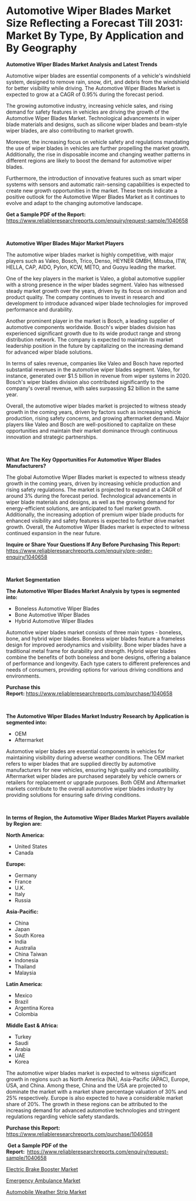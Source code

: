 <p><h1>Automotive Wiper Blades Market Size Reflecting a Forecast Till 2031: Market By Type, By Application and By Geography</h1></p><p><strong>Automotive Wiper Blades Market Analysis and Latest Trends</strong></p>
<p><p>Automotive wiper blades are essential components of a vehicle's windshield system, designed to remove rain, snow, dirt, and debris from the windshield for better visibility while driving. The Automotive Wiper Blades Market is expected to grow at a CAGR of 0.95% during the forecast period.</p><p>The growing automotive industry, increasing vehicle sales, and rising demand for safety features in vehicles are driving the growth of the Automotive Wiper Blades Market. Technological advancements in wiper blade materials and designs, such as silicone wiper blades and beam-style wiper blades, are also contributing to market growth.</p><p>Moreover, the increasing focus on vehicle safety and regulations mandating the use of wiper blades in vehicles are further propelling the market growth. Additionally, the rise in disposable income and changing weather patterns in different regions are likely to boost the demand for automotive wiper blades.</p><p>Furthermore, the introduction of innovative features such as smart wiper systems with sensors and automatic rain-sensing capabilities is expected to create new growth opportunities in the market. These trends indicate a positive outlook for the Automotive Wiper Blades Market as it continues to evolve and adapt to the changing automotive landscape.</p></p>
<p><strong>Get a Sample PDF of the Report:&nbsp;</strong> <a href="https://www.reliableresearchreports.com/enquiry/request-sample/1040658">https://www.reliableresearchreports.com/enquiry/request-sample/1040658</a></p>
<p>&nbsp;</p>
<p><strong>Automotive Wiper Blades Major Market Players</strong></p>
<p><p>The automotive wiper blades market is highly competitive, with major players such as Valeo, Bosch, Trico, Denso, HEYNER GMBH, Mitsuba, ITW, HELLA, CAP, AIDO, Pylon, KCW, METO, and Guoyu leading the market.</p><p>One of the key players in the market is Valeo, a global automotive supplier with a strong presence in the wiper blades segment. Valeo has witnessed steady market growth over the years, driven by its focus on innovation and product quality. The company continues to invest in research and development to introduce advanced wiper blade technologies for improved performance and durability.</p><p>Another prominent player in the market is Bosch, a leading supplier of automotive components worldwide. Bosch's wiper blades division has experienced significant growth due to its wide product range and strong distribution network. The company is expected to maintain its market leadership position in the future by capitalizing on the increasing demand for advanced wiper blade solutions.</p><p>In terms of sales revenue, companies like Valeo and Bosch have reported substantial revenues in the automotive wiper blades segment. Valeo, for instance, generated over $1.5 billion in revenue from wiper systems in 2020. Bosch's wiper blades division also contributed significantly to the company's overall revenue, with sales surpassing $2 billion in the same year.</p><p>Overall, the automotive wiper blades market is projected to witness steady growth in the coming years, driven by factors such as increasing vehicle production, rising safety concerns, and growing aftermarket demand. Major players like Valeo and Bosch are well-positioned to capitalize on these opportunities and maintain their market dominance through continuous innovation and strategic partnerships.</p></p>
<p>&nbsp;</p>
<p><strong>What Are The Key Opportunities For Automotive Wiper Blades Manufacturers?</strong></p>
<p><p>The global Automotive Wiper Blades market is expected to witness steady growth in the coming years, driven by increasing vehicle production and rising safety regulations. The market is projected to expand at a CAGR of around 3% during the forecast period. Technological advancements in wiper blade materials and designs, as well as the growing demand for energy-efficient solutions, are anticipated to fuel market growth. Additionally, the increasing adoption of premium wiper blade products for enhanced visibility and safety features is expected to further drive market growth. Overall, the Automotive Wiper Blades market is expected to witness continued expansion in the near future.</p></p>
<p><strong>Inquire or Share Your Questions If Any Before Purchasing This Report:</strong> <a href="https://www.reliableresearchreports.com/enquiry/pre-order-enquiry/1040658">https://www.reliableresearchreports.com/enquiry/pre-order-enquiry/1040658</a></p>
<p>&nbsp;</p>
<p><strong>Market Segmentation</strong></p>
<p><strong>The Automotive Wiper Blades Market Analysis by types is segmented into:</strong></p>
<p><ul><li>Boneless Automotive Wiper Blades</li><li>Bone Automotive Wiper Blades</li><li>Hybrid Automotive Wiper Blades</li></ul></p>
<p><p>Automotive wiper blades market consists of three main types - boneless, bone, and hybrid wiper blades. Boneless wiper blades feature a frameless design for improved aerodynamics and visibility. Bone wiper blades have a traditional metal frame for durability and strength. Hybrid wiper blades combine the benefits of both boneless and bone designs, offering a balance of performance and longevity. Each type caters to different preferences and needs of consumers, providing options for various driving conditions and environments.</p></p>
<p><strong>Purchase this Report:&nbsp;</strong><a href="https://www.reliableresearchreports.com/purchase/1040658">https://www.reliableresearchreports.com/purchase/1040658</a></p>
<p>&nbsp;</p>
<p><strong>The Automotive Wiper Blades Market Industry Research by Application is segmented into:</strong></p>
<p><ul><li>OEM</li><li>Aftermarket</li></ul></p>
<p><p>Automotive wiper blades are essential components in vehicles for maintaining visibility during adverse weather conditions. The OEM market refers to wiper blades that are supplied directly by automotive manufacturers for new vehicles, ensuring high quality and compatibility. Aftermarket wiper blades are purchased separately by vehicle owners or retailers for replacement or upgrade purposes. Both OEM and Aftermarket markets contribute to the overall automotive wiper blades industry by providing solutions for ensuring safe driving conditions.</p></p>
<p>&nbsp;</p>
<p><strong>In terms of Region, the Automotive Wiper Blades Market Players available by Region are:</strong></p>
<p>
    <p> <strong> North America: </strong>
        <ul>
            <li>United States</li>
            <li>Canada</li>
        </ul>
        </p> 
    <p> <strong> Europe: </strong>
        <ul>
            <li>Germany</li>
            <li>France</li>
            <li>U.K.</li>
            <li>Italy</li>
            <li>Russia</li>
        </ul>
        </p> 
    <p> <strong> Asia-Pacific: </strong>
        <ul>
            <li>China</li>
            <li>Japan</li>
            <li>South Korea</li>
            <li>India</li>
            <li>Australia</li>
            <li>China Taiwan</li>
            <li>Indonesia</li>
            <li>Thailand</li>
            <li>Malaysia</li>
        </ul>
        </p> 
    <p> <strong> Latin America: </strong>
        <ul>
            <li>Mexico</li>
            <li>Brazil</li>
            <li>Argentina Korea</li>
            <li>Colombia</li>
        </ul>
        </p> 
    <p> <strong> Middle East & Africa: </strong>
        <ul>
            <li>Turkey</li>
            <li>Saudi</li>
            <li>Arabia</li>
            <li>UAE</li>
            <li>Korea</li>
        </ul>
    </p>
    </p>
<p><p>The automotive wiper blades market is expected to witness significant growth in regions such as North America (NA), Asia-Pacific (APAC), Europe, USA, and China. Among these, China and the USA are projected to dominate the market with a market share percentage valuation of 30% and 25% respectively. Europe is also expected to have a considerable market share of 20%. The growth in these regions can be attributed to the increasing demand for advanced automotive technologies and stringent regulations regarding vehicle safety standards.</p></p>
<p><strong>Purchase this Report: </strong><a href="https://www.reliableresearchreports.com/purchase/1040658">https://www.reliableresearchreports.com/purchase/1040658</a></p>
<p>&nbsp;<strong>Get a Sample PDF of the Report:&nbsp;&nbsp;</strong><a href="https://www.reliableresearchreports.com/enquiry/request-sample/1040658">https://www.reliableresearchreports.com/enquiry/request-sample/1040658</a></p>
<p><strong></strong></p>
<p><p><a href="https://github.com/redneck06/Market-Research-Report-List-2/blob/main/electric-brake-booster-market.md">Electric Brake Booster Market</a></p><p><a href="https://github.com/nicoletavirag/Market-Research-Report-List-2/blob/main/emergency-ambulance-market.md">Emergency Ambulance Market</a></p><p><a href="https://github.com/mauripalmi/Market-Research-Report-List-2/blob/main/automobile-weather-strip-market.md">Automobile Weather Strip Market</a></p></p>
